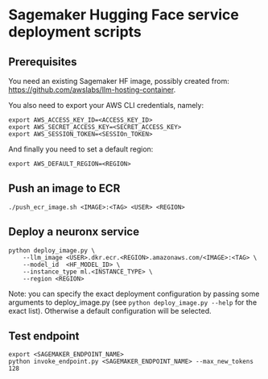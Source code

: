 # Sagemaker Hugging Face service deployment scripts

## Prerequisites

You need an existing Sagemaker HF image, possibly created from: https://github.com/awslabs/llm-hosting-container.

You also need to export your AWS CLI credentials, namely:

```
export AWS_ACCESS_KEY_ID=<ACCESS_KEY_ID>
export AWS_SECRET_ACCESS_KEY=<SECRET_ACCESS_KEY>
export AWS_SESSION_TOKEN=<SESSIOn_TOKEN>
```

And finally you need to set a default region:

```
export AWS_DEFAULT_REGION=<REGION>
```

## Push an image to ECR

```
./push_ecr_image.sh <IMAGE>:<TAG> <USER> <REGION>
```

## Deploy a neuronx service

```
python deploy_image.py \
    --llm_image <USER>.dkr.ecr.<REGION>.amazonaws.com/<IMAGE>:<TAG> \
    --model_id  <HF_MODEL_ID> \
    --instance_type ml.<INSTANCE_TYPE> \
    --region <REGION>
```

Note: you can specify the exact deployment configuration by passing some arguments
to deploy_image.py (see `python deploy_image.py --help` for the exact list). Otherwise a default configuration will be selected.

## Test endpoint

```
export <SAGEMAKER_ENDPOINT_NAME>
python invoke_endpoint.py <SAGEMAKER_ENDPOINT_NAME> --max_new_tokens 128
```
